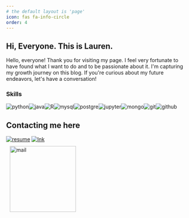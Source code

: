 ```yaml
---
# the default layout is 'page'
icon: fas fa-info-circle
order: 4
---
```


## Hi, Everyone. This is Lauren.
Hello, everyone! Thank you for visiting my page. I feel very fortunate to have found what I want to do and to be passionate about it. I'm capturing my growth journey on this blog. If you're curious about my future endeavors, let's have a conversation!

### Skills  
<div style="display: flex; flex-wrap: wrap;">
    <img src="https://img.shields.io/badge/Python-3766AB?style=flat-square&logo=Python&logoColor=white" alt="python"/>
    <img src="https://img.shields.io/badge/java-green?style=flat-square" alt="java">
    <img src="https://img.shields.io/badge/r-276DC3?style=flat-square&logo=r&logoColor=white" alt="R"/>
    <img src="https://img.shields.io/badge/mysql-4479A1?style=flat-square&logo=mysql&logoColor=white" alt="mysql"/>
    <img src="https://img.shields.io/badge/postgresql-4169E1?style=flat-square&logo=postgresql&logoColor=white" alt="postgre"/>
    <img src="https://img.shields.io/badge/jupyter-F37626?style=flat-square&logo=jupyter&logoColor=white" alt="jupyter"/>
    <img src="https://img.shields.io/badge/mongodb-47A248?style=flat-square&logo=mongodb&logoColor=white" alt="mongo"/>
    <img src="https://img.shields.io/badge/git-F05032?style=flat-square&logo=git&logoColor=white" alt="git"/>
    <img src="https://img.shields.io/badge/github-181717?style=flat-square&logo=github&logoColor=white" alt="github"/>
    
</div>


## Contacting me here
[![resume](https://github.com/user-attachments/assets/03ce1880-2188-4c1f-8ef6-8f02dd4b9618)](https://github.com/user-attachments/files/16760501/)
[![lnk](https://github.com/user-attachments/assets/4354513a-8221-4b97-9f54-0c49446d45ac)](https://www.linkedin.com/in/sangeun-lee-28ba012a1/)
<a href="mailto:shangeuny@gmail.com" style="margin: 10px; display: block;"><img src="https://github.com/user-attachments/assets/7c1de909-8537-4e46-ba0e-4e59807c36e5" width="180" alt="mail" style="display: block;">
</a>



